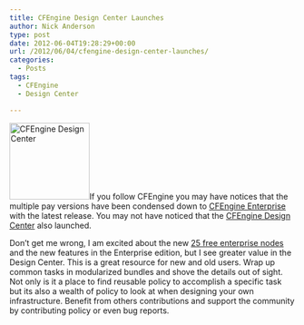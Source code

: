 ```yaml
---
title: CFEngine Design Center Launches
author: Nick Anderson
type: post
date: 2012-06-04T19:28:29+00:00
url: /2012/06/04/cfengine-design-center-launches/
categories:
  - Posts
tags:
  - CFEngine
  - Design Center

---
```

[<img src="http://www.cmdln.org/images/wp-content/uploads/2012/06/design_center.png" alt="CFEngine Design Center" title="CFEngine Design Center" width="141" height="135" class="alignleft size-full wp-image-1027" />][1]If you follow CFEngine you may have notices that the multiple pay versions have been condensed down to [CFEngine Enterprise][2] with the latest release. You may not have noticed that the [CFEngine Design Center][3] also launched.

Don&#8217;t get me wrong, I am excited about the new [25 free enterprise nodes][4] and the new features in the Enterprise edition, but I see greater value in the Design Center. This is a great resource for new and old users. Wrap up common tasks in modularized bundles and shove the details out of sight. Not only is it a place to find reusable policy to accomplish a specific task but its also a wealth of policy to look at when designing your own infrastructure. Benefit from others contributions and support the community by contributing policy or even bug reports.

 [1]: http://www.cmdln.org/images/wp-content/uploads/2012/06/design_center.png
 [2]: http://cfengine.com/enterprise "CFEngine Enterprise"
 [3]: http://cfengine.com/cfengine-design-center "CFEngine Design Center"
 [4]: http://cfengine.com/25free
